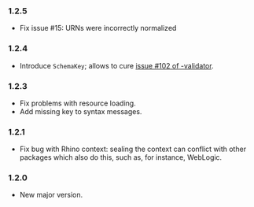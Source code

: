 ### 1.2.5

* Fix issue #15: URNs were incorrectly normalized


### 1.2.4

* Introduce `SchemaKey`; allows to cure [issue #102 of
  -validator](https://github.com/fge/json-schema-validator/issues/102).

### 1.2.3

* Fix problems with resource loading.
* Add missing key to syntax messages.

### 1.2.1

* Fix bug with Rhino context: sealing the context can conflict with other
  packages which also do this, such as, for instance, WebLogic.

### 1.2.0

* New major version.

